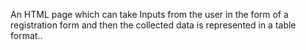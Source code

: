 An HTML page which can take Inputs from the user in the form of a registration form and then the collected data is represented in a table format..
